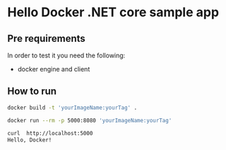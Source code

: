 # Hello Docker .NET core sample app

## Pre requirements

In order to test it you need the following:
- docker engine and client

## How to run

```bash
docker build -t 'yourImageName:yourTag' .

docker run --rm -p 5000:8080 'yourImageName:yourTag'
 
curl  http://localhost:5000                                             
Hello, Docker!
 ```
